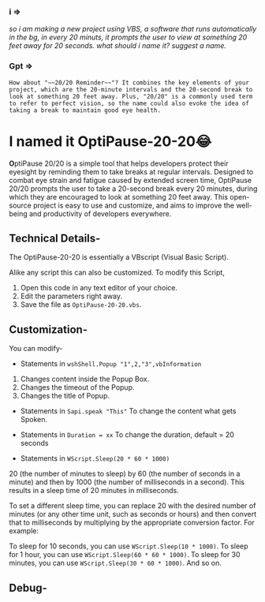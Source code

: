 
### i =>
*so i am making a new project using VBS, a software that runs automatically in the bg, in every 20 minuts, it prompts the user to view at something 20 feet away for 20 seconds.
what should i name it? suggest a name.* 

 
### Gpt =>
```How about "~~20/20 Reminder~~"? It combines the key elements of your project, which are the 20-minute intervals and the 20-second break to look at something 20 feet away. Plus, "20/20" is a commonly used term to refer to perfect vision, so the name could also evoke the idea of taking a break to maintain good eye health.```

 

# **I named it OptiPause-20-20😂**

**O**ptiPause 20/20 is a simple tool that helps developers protect their eyesight by reminding them to take breaks at regular intervals. Designed to combat eye strain and fatigue caused by extended screen time, OptiPause 20/20 prompts the user to take a 20-second break every 20 minutes, during which they are encouraged to look at something 20 feet away. This open-source project is easy to use and customize, and aims to improve the well-being and productivity of developers everywhere.


## Technical Details-
The OptiPause-20-20 is essentially a VBscript (Visual Basic Script).

Alike any script this can also be customized. To modify this Script,
1. Open this code in any text editor of your choice.
2. Edit the parameters right away.
3. Save the file as ```OptiPause-20-20.vbs```.

## Customization-
You can modify-
* Statements in ```wshShell.Popup "1",2,"3",vbInformation```
1. Changes content inside the Popup Box.
2. Changes the timeout of the Popup.
3. Changes the title of Popup.

* Statements in ```Sapi.speak "This"```
To change the content what gets Spoken.

* Statements in ```Duration = xx```
To change the duration, default = 20 seconds

* Statements in ```WScript.Sleep(20 * 60 * 1000)```

20 (the number of minutes to sleep) by
60 (the number of seconds in a minute) and then by
1000 (the number of milliseconds in a second).
This results in a sleep time of 20 minutes in milliseconds.

To set a different sleep time, you can replace 20 with the desired number of minutes (or any other time unit, such as seconds or hours) and then convert that to milliseconds by multiplying by the appropriate conversion factor. For example:

To sleep for 10 seconds, you can use ```WScript.Sleep(10 * 1000)```.
To sleep for 1 hour, you can use ```WScript.Sleep(60 * 60 * 1000)```.
To sleep for 30 minutes, you can use ```WScript.Sleep(30 * 60 * 1000)```.
    And so on.

## Debug-

